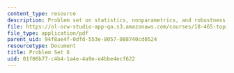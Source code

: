 ```yaml
---
content_type: resource
description: Problem set on statistics, nonparametrics, and robustness.
file: https://ol-ocw-studio-app-qa.s3.amazonaws.com/courses/18-465-topics-in-statistics-nonparametrics-and-robustness-spring-2005/01f06b77c4b41a4e4a9ee4bbe4ecf622_ps6.pdf
file_type: application/pdf
parent_uid: 94f8ae4f-0dfd-553e-8057-088740cd0524
resourcetype: Document
title: Problem Set 6
uid: 01f06b77-c4b4-1a4e-4a9e-e4bbe4ecf622
---
```

